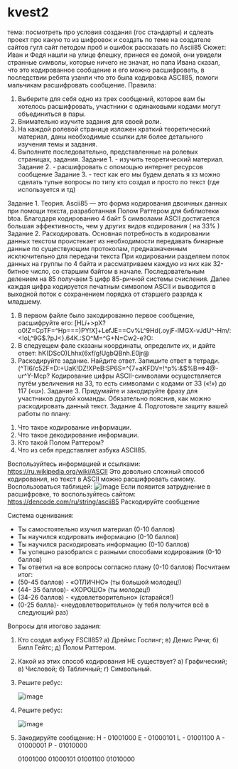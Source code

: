 # kvest2
тема: посмотреть про условия создания (гос стандарты) и сдлеать проект про какую то из шифровок 
и создать по теме на создателе сайтов гугл сайт петодом проб и ошибок 
рассказать по Ascii85
Сюжет: Иван и Федя нашли на улице флешку, принеся ее домой, они увидели странные символы, которые ничего не значат, но папа Ивана сказал, что это кодированное сообщение и его можно расшифровать, в последствии ребята узанли что это была кодировка ASCII85, помоги мальчикам расшифровать сообщение.
Правила:
1. Выберите для себя одно из трех сообщений, которое вам бы хотелось расшифровать, участники с одинаковыми кодами могут объединиться в пары.
2. Внимательно изучите задания для своей роли.  
3. На каждой ролевой странице изложен краткий теоретический материал, даны необходимые ссылки для более детального изучения темы и задания.
4. Выполните последовательно, представленные на ролевых страницах, задания.
    Задание 1.  -  изучить теоретический материал.
    Задание 2.  - расшифровать с опомощью интернет ресурсов сообщение
    Задание 3.  - 
   тест как его мы будем делать я хз
   можно сделать тупые вопросы по типу кто создал и просто по текст (где используется и тд)

Задание 1. Теория. 
Ascii85 — это форма кодирования двоичных данных при помощи текста, разработанная Полом Раттером для библиотеки btoa. Благодаря кодированию 4 байт 5 символами ASCII достигается большая эффективность, чем у других видов кодирования ( на 33% )
Задание 2. Раскодировать.
 Основная потребность в кодировании данных текстом проистекает из необходимости передавать бинарные данные по существующим протоколам, предназначенным исключительно для передачи текста
При кодировании разделяем поток данных на группы по 4 байта и рассматриваем каждую из них как 32-битное число, со старшим байтом в начале. Последовательным делением на 85 получаем 5 цифр 85-ричной системы счисления. Далее каждая цифра кодируется печатным символом ASCII и выводится в выходной поток с сохранением порядка от старшего разряда к младшему.
 1) В первом файле было закодированно первое сообщение, расшифруйте его:
    [HL*i+*>pX?o0!Z=CpTF=^Hp===)PY!X]+LefJE==Cv%L^9Hd(.oyjF-lMGX-vJdU^-Hm/:<!oL^9G$.?pJ<}.64K.:SO^M=^G+N=Cw2-e?O:
 2) В следуещем фале сказаны координаты, определите их, и дайте ответ:
    hK(DScO)Lhhx(6xf/g!UgbQBnh.E0jr@
 3) Раскодируйте задание. Найдите ответ. Запишите ответ в тетради.
    (^Tl6/c52F=D:+UaK!DZ!XPeB:SP6S=^{7+aKFDV=!^p%:&$%B==>4@-ur^Y-Mcp?
Кодирование цифры ASCII-символами осуществляется путём увеличения на 33, то есть символами с кодами от 33 («!») до 117 («u»).
Задание 3. Придумайте и закодируйте фразу для участников другой команды. Обязательно пояснив, как можно раскодировать данный текст.
Задание 4. Подготовьте защиту вашей работы по плану:
1. Что такое кодирование информации.
2. Что такое декодирование информации.
3. Кто такой Полом Раттером?
4. Что из себя представляет азбука ASCII85.

Воспользуйтесь информацией и ссылками:
https://ru.wikipedia.org/wiki/ASCII
Это довольно сложный способ кодирования, но текст в ASCII можно расшифровать самому.
Воспользоваться таблицей: ![image](https://github.com/Flazerts/kvest2/assets/130768084/78183cfa-c6b8-4170-ad58-43f87f7382ba)
Если появится затруднение в расшифровке, то воспользуйтесь сайтом: https://dencode.com/ru/string/ascii85
Раскодируйте сообщение

 Система оценивания:
- Ты самостоятельно изучил материал (0-10 баллов)
- Ты научился кодировать информацию (0-10 баллов)
- Ты научился раскодировать информацию (0-10 баллов)
- Ты успешно разобрался с разными способами кодирования (0-10 баллов)
- Ты ответил на все вопросы согласно плану (0-10 баллов)
Посчитаем итог:
- (50-45 баллов) - «ОТЛИЧНО» (ты  большой молодец!)
- (44- 35 баллов)- «ХОРОШО» (ты молодец!)
- (34-26 баллов) - «удовлетворительно» (старайся!)
- (0-25 балла)- «неудовлетворительно» (у тебя получится всё в следующий раз)


Вопросы для итогово задания:
1) Кто создал азбуку FSCII85?
   а) Дреймс Гослинг;    в) Денис Ричи;
   б) Билл Гейтс;        д) Полом Раттером.
2) Какой из этих способ кодирования НЕ существует?
   а) Графический;       в) Числовой;
   б) Табличный;         г) Символьный.
   
3) Решите ребус:
   
   ![image](https://github.com/Flazerts/kvest2/assets/130768084/ad2709f9-4580-4860-80ed-b3e8b6ec743c)
   
4) Решите ребус:
   
   ![image](https://github.com/Flazerts/kvest2/assets/130768084/a7282cd0-8882-4e08-8fc6-0ed32055cb62)
   
5) Закодируйте сообщение:
   H - 01001000
   E - 01000101
   L - 01001100
   A - 01000001
   P - 01010000

   
   01001000 01000101 01001100 01010000




